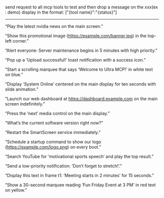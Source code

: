 send request to all mcp tools to test and then drop a message on the xxx(ex : demo) display in the format: ["{tool name}":"{status}"]






*****************************************************************************************

“Play the latest nvidia news on the main screen.”

“Show this promotional image (https://example.com/banner.jpg) in the top-left corner.”

“Alert everyone: Server maintenance begins in 5 minutes with high priority.”

“Pop up a ‘Upload successful!’ toast notification with a success icon.”

“Start a scrolling marquee that says ‘Welcome to Ultra MCP!’ in white text on blue.”

“Display ‘System Online’ centered on the main display for ten seconds with slide animation.”

“Launch our web dashboard at https://dashboard.example.com on the main screen indefinitely.”

“Press the ‘next’ media control on the main display.”

“What’s the current software version right now?”

“Restart the SmartScreen service immediately.”

“Schedule a startup command to show our logo (https://example.com/logo.png) on every boot.”

“Search YouTube for ‘motivational sports speech’ and play the top result.”

“Send a low-priority notification: ‘Don’t forget to stretch!’.”

“Display this text in frame t1: ‘Meeting starts in 2 minutes’ for 15 seconds.”

“Show a 30-second marquee reading ‘Fun Friday Event at 3 PM’ in red text on yellow.”